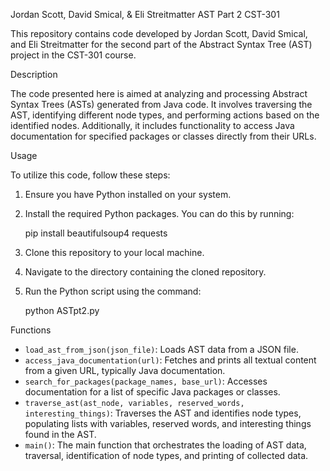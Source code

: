  Jordan Scott, David Smical,  & Eli Streitmatter
AST Part 2 CST-301

This repository contains code developed by Jordan Scott, David Smical, and Eli Streitmatter for the second part of the Abstract Syntax Tree (AST) project in the CST-301 course.

 Description

The code presented here is aimed at analyzing and processing Abstract Syntax Trees (ASTs) generated from Java code. It involves traversing the AST, identifying different node types, and performing actions based on the identified nodes. Additionally, it includes functionality to access Java documentation for specified packages or classes directly from their URLs.

 Usage

To utilize this code, follow these steps:

1. Ensure you have Python installed on your system.
2. Install the required Python packages. You can do this by running:
   
   pip install beautifulsoup4 requests
   
3. Clone this repository to your local machine.
4. Navigate to the directory containing the cloned repository.
5. Run the Python script using the command:
   
   python ASTpt2.py
   

 Functions

- `load_ast_from_json(json_file)`: Loads AST data from a JSON file.
- `access_java_documentation(url)`: Fetches and prints all textual content from a given URL, typically Java documentation.
- `search_for_packages(package_names, base_url)`: Accesses documentation for a list of specific Java packages or classes.
- `traverse_ast(ast_node, variables, reserved_words, interesting_things)`: Traverses the AST and identifies node types, populating lists with variables, reserved words, and interesting things found in the AST.
- `main()`: The main function that orchestrates the loading of AST data, traversal, identification of node types, and printing of collected data.
